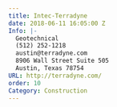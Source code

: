 ```yaml
---
title: Intec-Terradyne
date: 2018-06-11 16:05:00 Z
Info: |-
  Geotechnical
  (512) 252-1218
  austin@terradyne.com
  8906 Wall Street Suite 505
  Austin, Texas 78754
URL: http://terradyne.com/
order: 10
Category: Construction
---
```



